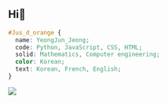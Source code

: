 ## Hi👋

```css
#Jus_d_orange { 
  name: YeongJun_Jeong;
  code: Python, JavaScript, CSS, HTML;
  solid: Mathematics, Computer engineering;
  color: Korean;
  text: Korean, French, English;
}
```
<a href="https://www.instagram.com/jeongyoungjunssi/"><img src="https://img.shields.io/badge/Instagram-E4405F?style=flat-square&logo=Instagram&logoColor=white"/></a>
